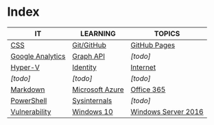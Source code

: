 # Index

|IT|LEARNING|TOPICS|
|----|---|---|
|[CSS](web-pages)|[Git/GitHub](coding)|[GitHub Pages](web-pages)|
|[Google Analytics](web-pages)|[Graph API](coding)|*[todo]*|
|[Hyper-V](ms-windows)|[Identity](security)|[Internet](cloud)|
|*[todo]*|*[todo]*|*[todo]*|
|[Markdown](web-pages)|[Microsoft Azure](cloud)|[Office 365](cloud#office-365)|
|[PowerShell](coding)|[Sysinternals](ms-windows)|*[todo]*|
|[Vulnerability](security)|[Windows 10](ms-windows)|[Windows Server 2016](ms-windows)|


	



    

